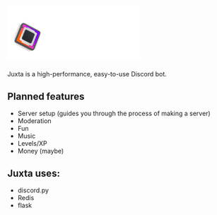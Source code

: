 <h1><img src="https://raw.githubusercontent.com/IsmaeelAkram/juxta/master/art/Wide%20Logo%20Dark@2x.png" alt="Juxta logo" width="300"/></h1>

Juxta is a high-performance, easy-to-use Discord bot.

## Planned features
- Server setup (guides you through the process of making a server)
- Moderation
- Fun
- Music
- Levels/XP
- Money (maybe)

## Juxta uses:
- discord.py
- Redis
- flask